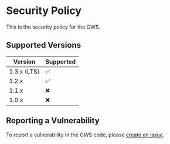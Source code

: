# Security Policy

This is the security policy for the GWS.

## Supported Versions

| Version | Supported          |
| ------- | ------------------ |
| 1.3.x (LTS)   | :white_check_mark: |
| 1.2.x   | :white_check_mark: |
| 1.1.x   | :x: |
| 1.0.x   | :x:                |

## Reporting a Vulnerability

To report a vulnerability in the GWS code, please [create an issue](https://github.com/r1c0n/gws/issues).
